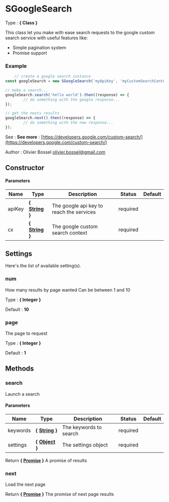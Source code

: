 # SGoogleSearch

<!-- @namespace: sugar.js.class.SGoogleSearch -->

Type : **{ Class }**


This class let you make with ease search requests to the google custom search service
with useful features like:
- Simple pagination system
- Promise support


### Example
```js
	// create a google search instance
const googleSearch = new SGoogleSearch('myApiKey', 'myCustomSearchContextKey');

// make a search...
googleSearch.search('hello world').then((response) => {
		// do something with the google response...
});

// get the nexts results
googleSearch.next().then((response) => {
		// do something with the new response...
});
```
See : **See more** : [https://developers.google.com/custom-search/](https://developers.google.com/custom-search/)

Author : Olivier Bossel [olivier.bossel@gmail.com](mailto:olivier.bossel@gmail.com)


## Constructor


#### Parameters
Name  |  Type  |  Description  |  Status  |  Default
------------  |  ------------  |  ------------  |  ------------  |  ------------
apiKey  |  **{ [String](https://developer.mozilla.org/fr/docs/Web/JavaScript/Reference/Objets_globaux/String) }**  |  The google api key to reach the services  |  required  |
cx  |  **{ [String](https://developer.mozilla.org/fr/docs/Web/JavaScript/Reference/Objets_globaux/String) }**  |  The google custom search context  |  required  |




## Settings

Here's the list of available setting(s).

### num

How many results by page wanted
Can be between 1 and 10

Type : **{ Integer }**

Default : **10**


### page

The page to request

Type : **{ Integer }**

Default : **1**



## Methods


### search

Launch a search


#### Parameters
Name  |  Type  |  Description  |  Status  |  Default
------------  |  ------------  |  ------------  |  ------------  |  ------------
keywords  |  **{ [String](https://developer.mozilla.org/fr/docs/Web/JavaScript/Reference/Objets_globaux/String) }**  |  The keywords to search  |  required  |
settings  |  **{ [Object](https://developer.mozilla.org/fr/docs/Web/JavaScript/Reference/Objets_globaux/Object) }**  |  The settings object  |  required  |

Return **{ [Promise](https://developer.mozilla.org/fr/docs/Web/JavaScript/Reference/Objets_globaux/Promise) }** A promise of results


### next

Load the next page

Return **{ [Promise](https://developer.mozilla.org/fr/docs/Web/JavaScript/Reference/Objets_globaux/Promise) }** The promise of next page results